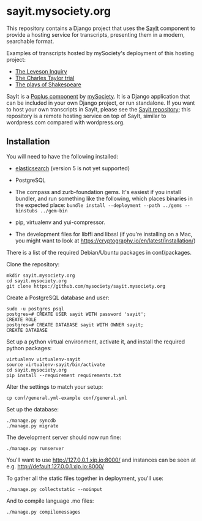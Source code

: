 sayit.mysociety.org
===================

This repository contains a Django project that uses the
[SayIt](https://github.com/mysociety/sayit) component to provide a hosting
service for transcripts, presenting them in a modern, searchable format.

Examples of transcripts hosted by mySociety's deployment of this hosting
project:

* [The Leveson Inquiry](http://leveson.sayit.mysociety.org/)
* [The Charles Taylor trial](http://charles-taylor.sayit.mysociety.org/)
* [The plays of Shakespeare](http://shakespeare.sayit.mysociety.org/)

SayIt is a [Poplus component](http://poplus.org/) by
[mySociety](https://www.mysociety.org/). It is a Django application that can be
included in your own Django project, or run standalone. If you want to host
your own transcripts in SayIt, please see the
[Sayit repository](https://github.com/mysociety/sayit); this repository is a
remote hosting service on top of SayIt, similar to wordpress.com compared with
wordpress.org.

Installation
------------

You will need to have the following installed:

* [elasticsearch](http://elasticsearch.org/) (version 5 is not yet supported)

* PostgreSQL

* The compass and zurb-foundation gems. It's easiest if you install bundler,
  and run something like the following, which places binaries in the expected
  place: `bundle install --deployment --path ../gems --binstubs ../gem-bin`

* pip, virtualenv and yui-compressor.

* The development files for libffi and libssl
  (if you're installing on a Mac, you might want to look at
  https://cryptography.io/en/latest/installation/)

There is a list of the required Debian/Ubuntu packages in conf/packages.

Clone the repository:

    mkdir sayit.mysociety.org
    cd sayit.mysociety.org
    git clone https://github.com/mysociety/sayit.mysociety.org

Create a PostgreSQL database and user:

    sudo -u postgres psql
    postgres=# CREATE USER sayit WITH password 'sayit';
    CREATE ROLE
    postgres=# CREATE DATABASE sayit WITH OWNER sayit;
    CREATE DATABASE

Set up a python virtual environment, activate it, and install the required
python packages:

    virtualenv virtualenv-sayit
    source virtualenv-sayit/bin/activate
    cd sayit.mysociety.org
    pip install --requirement requirements.txt

Alter the settings to match your setup:

    cp conf/general.yml-example conf/general.yml

Set up the database:

    ./manage.py syncdb
    ./manage.py migrate

The development server should now run fine:

    ./manage.py runserver

You'll want to use http://127.0.0.1.xip.io:8000/ and instances can be seen at
e.g. http://default.127.0.0.1.xip.io:8000/

To gather all the static files together in deployment, you'll use:

    ./manage.py collectstatic --noinput

And to compile language .mo files:

    ./manage.py compilemessages
